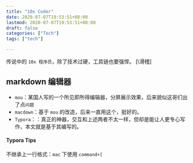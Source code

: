 ```yaml
---
title: "10x Coder"
date: 2020-07-07T19:53:51+08:00
lastmod: 2020-07-07T19:53:51+08:00
draft: false
categories: ["Tech"]
tags: ["tech"]

---
```




传说中的 `10x 程序员`，除了技术过硬，工具链也要强悍。 [\滑稽]



## markdown 编辑器



* `mou`：某国人写的一个所见即所得编辑器，分屏展示效果，后来貌似这哥们出了点`问题`
* `macdown`：基于 `mou` 的改造，后来一直用这个，挺好的。
* `Typora`：：真正的神器，交互和上述两者不太一样，但却是能让人更专心写作，本文就是基于其编写的。



#### Typora Tips



不继承上一行格式：`mac` 下使用 `command+[`









